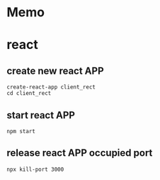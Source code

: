 # Memo


# react
## create new react APP
    create-react-app client_rect
    cd client_rect

## start react APP
    npm start

## release react APP occupied port
    npx kill-port 3000



